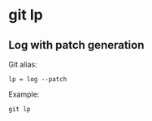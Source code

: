 # git lp

## Log with patch generation

Git alias:

```git
lp = log --patch
```

Example:

```shell
git lp
```
